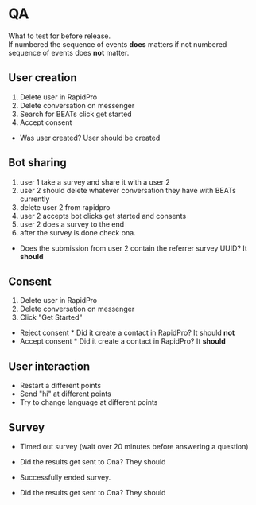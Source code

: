 # QA

What to test for before release.  
If numbered the sequence of events **does** matters if not numbered sequence of events does **not** matter.

## User creation
 1. Delete user in RapidPro
 1. Delete conversation on messenger
 1. Search for BEATs click get started
 1. Accept consent 
   * Was user created? User should be created

## Bot sharing
 1. user 1 take a survey and share it with a user 2
 2. user 2 should delete whatever conversation they have with BEATs currently
 3. delete user 2 from rapidpro
 4. user 2 accepts bot clicks get started and consents
 5. user 2 does a survey to the end
 6. after the survey is done check ona. 
   - Does the submission from user 2 contain the referrer survey UUID? It **should**


## Consent
 1. Delete user in RapidPro
 2. Delete conversation on messenger
 3. Click "Get Started"
   - Reject consent
    * Did it create a contact in RapidPro? It should **not**
   - Accept consent
    * Did it create a contact in RapidPro? It **should**

## User interaction
 - Restart a different points
 - Send "hi" at different points
 - Try to change language at different points
 

## Survey
 - Timed out survey (wait over 20 minutes before answering a question)
  * Did the results get sent to Ona? They should
 - Successfully ended survey.
  *  Did the results get sent to Ona? They should
